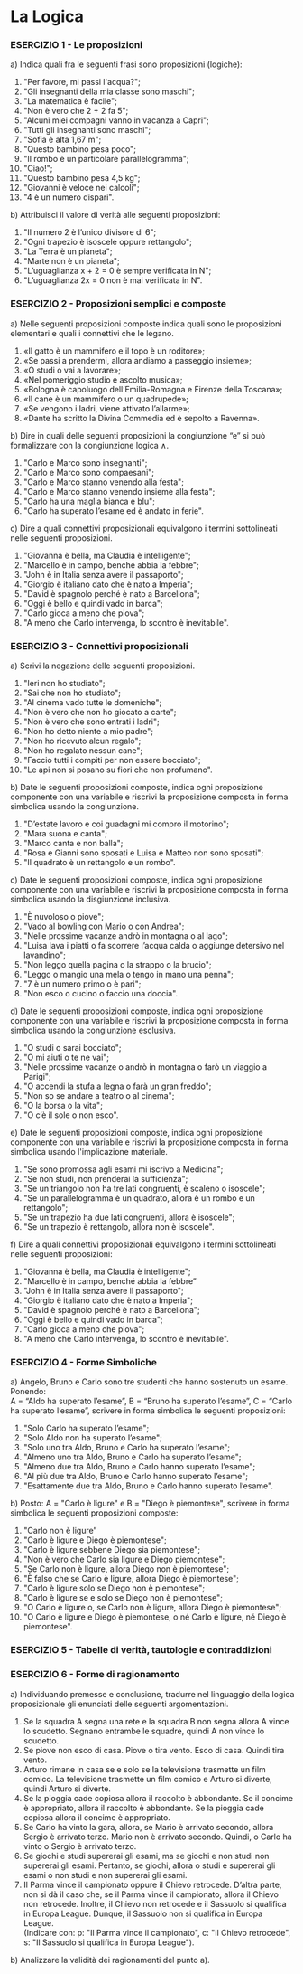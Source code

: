 
# La Logica

### ESERCIZIO 1 - Le proposizioni
a) Indica quali fra le seguenti frasi sono proposizioni (logiche):
1. "Per favore, mi passi l'acqua?";
2. "Gli insegnanti della mia classe sono maschi";
3. "La matematica è facile";
4. "Non è vero che 2 + 2 fa 5";
5. "Alcuni miei compagni vanno in vacanza a Capri";
6. "Tutti gli insegnanti sono maschi";
7. "Sofia è alta 1,67 m";
8. "Questo bambino pesa poco";
9. "Il rombo è un particolare parallelogramma";
10. "Ciao!";
11. "Questo bambino pesa 4,5 kg";
12. "Giovanni è veloce nei calcoli";
13. "4 è un numero dispari".

b) Attribuisci il valore di verità alle seguenti proposizioni:
1. "Il numero 2 è l’unico divisore di 6";
2. "Ogni trapezio è isoscele oppure rettangolo";
3. "La Terra è un pianeta";
4. "Marte non è un pianeta";
5. "L’uguaglianza x + 2 = 0 è sempre verificata in N";
6. "L’uguaglianza 2x = 0 non è mai verificata in N".


### ESERCIZIO 2 - Proposizioni semplici e composte
a) Nelle seguenti proposizioni composte indica quali sono le proposizioni elementari e quali i connettivi che le legano.
1. «Il gatto è un mammifero e il topo è un roditore»;
2. «Se passi a prendermi, allora andiamo a passeggio insieme»;
3. «O studi o vai a lavorare»;
4. «Nel pomeriggio studio e ascolto musica»;
5. «Bologna è capoluogo dell’Emilia-Romagna e Firenze della Toscana»;
6. «Il cane è un mammifero o un quadrupede»;
7. «Se vengono i ladri, viene attivato l’allarme»;
8. «Dante ha scritto la Divina Commedia ed è sepolto a Ravenna».

b) Dire in quali delle seguenti proposizioni la congiunzione “e” si può formalizzare con la congiunzione logica ∧.
1. "Carlo e Marco sono insegnanti";
2. "Carlo e Marco sono compaesani";
3. "Carlo e Marco stanno venendo alla festa";
4. "Carlo e Marco stanno venendo insieme alla festa";
5. "Carlo ha una maglia bianca e blu";
6. "Carlo ha superato l’esame ed è andato in ferie".

c) Dire a quali connettivi proposizionali equivalgono i termini sottolineati nelle seguenti proposizioni.
1. "Giovanna è bella, ma Claudia è intelligente"; 
2. "Marcello è in campo, benché abbia la febbre";
3. "John è in Italia senza avere il passaporto"; 
4. "Giorgio è italiano dato che è nato a Imperia";
5. "David è spagnolo perché è nato a Barcellona"; 
6. "Oggi è bello e quindi vado in barca";
7. "Carlo gioca a meno che piova";
8. "A meno che Carlo intervenga, lo scontro è inevitabile".


### ESERCIZIO 3 - Connettivi proposizionali
a) Scrivi la negazione delle seguenti proposizioni.
1. "Ieri non ho studiato";
2. "Sai che non ho studiato";
3. "Al cinema vado tutte le domeniche";
4. "Non è vero che non ho giocato a carte";
5. "Non è vero che sono entrati i ladri";
6. "Non ho detto niente a mio padre";
7. "Non ho ricevuto alcun regalo";
8. "Non ho regalato nessun cane";
9. "Faccio tutti i compiti per non essere bocciato";
10. "Le api non si posano su fiori che non profumano".

b) Date le seguenti proposizioni composte, indica ogni proposizione componente con una variabile e riscrivi la proposizione composta in forma simbolica usando la congiunzione.
1. "D’estate lavoro e coi guadagni mi compro il motorino";
2. "Mara suona e canta";
3. "Marco canta e non balla";
4. "Rosa e Gianni sono sposati e Luisa e Matteo non sono sposati";
5. "Il quadrato è un rettangolo e un rombo".

c) Date le seguenti proposizioni composte, indica ogni proposizione componente con una variabile e riscrivi la proposizione composta in forma simbolica usando la disgiunzione inclusiva.
1. "È nuvoloso o piove";
2. "Vado al bowling con Mario o con Andrea";
3. "Nelle prossime vacanze andrò in montagna o al lago";
4. "Luisa lava i piatti o fa scorrere l’acqua calda o aggiunge detersivo nel lavandino";
5. "Non leggo quella pagina o la strappo o la brucio";
6. "Leggo o mangio una mela o tengo in mano una penna";
7. "7 è un numero primo o è pari";
8. "Non esco o cucino o faccio una doccia".

d) Date le seguenti proposizioni composte, indica ogni proposizione componente con una variabile e riscrivi la proposizione composta in forma simbolica usando la congiunzione esclusiva.
1. "O studi o sarai bocciato";
2. "O mi aiuti o te ne vai";
3. "Nelle prossime vacanze o andrò in montagna o farò un viaggio a Parigi";
4. "O accendi la stufa a legna o farà un gran freddo";
5. "Non so se andare a teatro o al cinema";
6. "O la borsa o la vita";
7. "O c’è il sole o non esco".

e) Date le seguenti proposizioni composte, indica ogni proposizione componente con una variabile e riscrivi la proposizione composta in forma simbolica usando l'implicazione materiale.
1. "Se sono promossa agli esami mi iscrivo a Medicina";
2. "Se non studi, non prenderai la sufficienza";
3. "Se un triangolo non ha tre lati congruenti, è scaleno o isoscele";
4. "Se un parallelogramma è un quadrato, allora è un rombo e un rettangolo";
5. "Se un trapezio ha due lati congruenti, allora è isoscele";
6. "Se un trapezio è rettangolo, allora non è isoscele".

f) Dire a quali connettivi proposizionali equivalgono i termini sottolineati nelle seguenti proposizioni:
1. "Giovanna è bella, ma Claudia è intelligente";
2. "Marcello è in campo, benché abbia la febbre”
3. "John è in Italia senza avere il passaporto";
4. "Giorgio è italiano dato che è nato a Imperia";
5. "David è spagnolo perché è nato a Barcellona";
6. "Oggi è bello e quindi vado in barca";
7. "Carlo gioca a meno che piova";
8. "A meno che Carlo intervenga, lo scontro è inevitabile".


### ESERCIZIO 4 - Forme Simboliche
a) Angelo, Bruno e Carlo sono tre studenti che hanno sostenuto un esame. Ponendo:  
A = “Aldo ha superato l’esame”, B = “Bruno ha superato l’esame”, C = “Carlo ha superato l’esame”, scrivere in forma simbolica le seguenti proposizioni:
1. "Solo Carlo ha superato l’esame";
2. "Solo Aldo non ha superato l’esame";
3. "Solo uno tra Aldo, Bruno e Carlo ha superato l’esame";
4. "Almeno uno tra Aldo, Bruno e Carlo ha superato l’esame";
5. "Almeno due tra Aldo, Bruno e Carlo hanno superato l’esame";
6. "Al più due tra Aldo, Bruno e Carlo hanno superato l’esame";
7. "Esattamente due tra Aldo, Bruno e Carlo hanno superato l’esame".

b) Posto: A = "Carlo è ligure" e B = "Diego è piemontese", scrivere in forma simbolica le seguenti proposizioni composte:
1. "Carlo non è ligure”
2. "Carlo è ligure e Diego è piemontese";
3. "Carlo è ligure sebbene Diego sia piemontese";
4. "Non è vero che Carlo sia ligure e Diego piemontese";
5. "Se Carlo non è ligure, allora Diego non è piemontese";
6. "È falso che se Carlo è ligure, allora Diego è piemontese";
7. "Carlo è ligure solo se Diego non è piemontese";
8. "Carlo è ligure se e solo se Diego non è piemontese";
9. "O Carlo è ligure o, se Carlo non è ligure, allora Diego è piemontese";
10. "O Carlo è ligure e Diego è piemontese, o né Carlo è ligure, né Diego è piemontese".


### ESERCIZIO 5 - Tabelle di verità, tautologie e contraddizioni


### ESERCIZIO 6 - Forme di ragionamento
a) Individuando premesse e conclusione, tradurre nel linguaggio della logica proposizionale gli enunciati delle seguenti argomentazioni.
1. Se la squadra A segna una rete e la squadra B non segna allora A vince lo scudetto. Segnano entrambe le squadre, quindi A non vince lo scudetto.
2. Se piove non esco di casa. Piove o tira vento. Esco di casa. Quindi tira vento.
3. Arturo rimane in casa se e solo se la televisione trasmette un film comico. La televisione trasmette un film comico e Arturo si diverte, quindi Arturo si diverte.
4. Se la pioggia cade copiosa allora il raccolto è abbondante. Se il concime è appropriato, allora il raccolto è abbondante. Se la pioggia cade copiosa allora il concime è appropriato.
5. Se Carlo ha vinto la gara, allora, se Mario è arrivato secondo, allora Sergio è arrivato terzo. Mario non è arrivato secondo. Quindi, o Carlo ha vinto o Sergio è arrivato terzo.
6. Se giochi e studi supererai gli esami, ma se giochi e non studi non supererai gli esami. Pertanto, se giochi, allora o studi e supererai gli esami o non studi e non supererai gli esami.
7. Il Parma vince il campionato oppure il Chievo retrocede. D’altra parte, non si dà il caso che, se il Parma vince il campionato, allora il Chievo non retrocede. Inoltre, il Chievo non retrocede e il Sassuolo si qualifica in Europa League. Dunque, il Sassuolo non si qualifica in Europa League.  
(Indicare con: p: "Il Parma vince il campionato", c: "Il Chievo retrocede", s: "Il Sassuolo si qualifica in Europa League").

b) Analizzare la validità dei ragionamenti del punto a).
